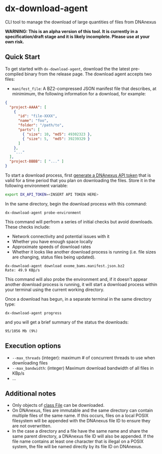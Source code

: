 # dx-download-agent
CLI tool to manage the download of large quantities of files from DNAnexus

**WARNING: This is an alpha version of this tool. It is currently in a specification/draft stage and it is likely incomplete. Please use at your own risk.**

## Quick Start

To get started with `dx-download-agent`, download the the latest pre-compiled binary from the release page.  The download agent accepts two files:

* `manifest_file`: A BZ2-compressed JSON manifest file that describes, at minimimum, the following information for a download, for example:

```json
{ 
  "project-AAAA": [
    {
      "id": "file-XXXX",
      "name": "foo",
      "folder": "/path/to",
      "parts": [
        { "size": 10, "md5": 49302323 },
        { "size": 5,  "md5": 39239329 }
      ]
    },
    "..."
  ],
  "project-BBBB": [ "..." ]
}
```

To start a download process, first [generate a DNAnexus API token](https://wiki.dnanexus.com/Command-Line-Client/Login-and-Lgout#Authentication-Tokens) that is valid for a time period that you plan on downloading the files.  Store it in the following environment variable:

```bash
export DX_API_TOKEN=<INSERT API TOKEN HERE>
```

In the same directory, begin the download process with this command:

```
dx-download-agent probe-environment
```

This command will perfrom a series of initial checks but avoid downloads.  These checks include:

* Network connectivity and potential issues with it
* Whether you have enough space locally
* Approximate speeds of download rates
* Whether it looks like another download process is running (i.e. file sizes are changing, status files being updated).

```
dx-download-agent download exome_bams.manifest.json.bz2
Rate: 49.9 KBp/s
```

This command will also probe the environment and, if it doesn't appear another download process is running, it will start a download process within your terminal using the current working directory.

Once a download has begun, in a separate terminal in the same directory type:

```
dx-download-agent progress
```

and you will get a brief summary of the status the downloads:

```
95/1056 Mb (9%)
```

## Execution options

* `--max_threads` (integer): maximum # of concurrent threads to use when downloading files
* `--max_bandwidth`: (integer) Maximum download bandwidth of all files in KBp/s
* ...


## Additional notes

* Only objects of [class File](https://wiki.dnanexus.com/API-Specification-v1.0.0/Introduction-to-Data-Object-Classes) can be downloaded. 
* On DNAnexus, files are immutable and the same directory can contain multiple files of the same name.  If this occurs, files on a local POSIX filesystem will be appended with the DNAnexus file ID to ensure they are not overwritten.  
* In the case a directory and a file have the same name and share the same parent directory, a DNAnexus file ID will also be appended.  If the file name contains at least one character that is illegal on a POSIX system, the file will be named directly by its file ID on DNAnexus.